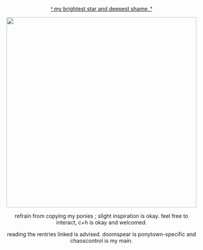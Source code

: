 <p align="center">
<ins>❛ my brightest star and deepest shame. ❜<ins>
</p>

<p align="center">
    <img width="500" src="https://files.catbox.moe/bs3vgk.png">
</p>

<p align="center">
refrain from copying my ponies ; slight inspiration is okay. feel free to interact, c+h is okay and welcomed.
</p>

<p align="center">
reading the rentries linked is advised. doomspear is ponytown-specific and chaoscontrol is my main.
</p>

